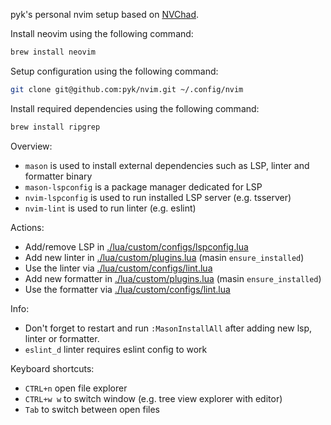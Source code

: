 pyk's personal nvim setup based on [NVChad](https://nvchad.com).

Install neovim using the following command:

```sh
brew install neovim
```

Setup configuration using the following command:

```sh
git clone git@github.com:pyk/nvim.git ~/.config/nvim
```

Install required dependencies using the following command:

```sh
brew install ripgrep
```

Overview:

- `mason` is used to install external dependencies such as LSP, linter and formatter binary
- `mason-lspconfig` is a package manager dedicated for LSP
- `nvim-lspconfig` is used to run installed LSP server (e.g. tsserver)
- `nvim-lint` is used to run linter (e.g. eslint)

Actions:

- Add/remove LSP in [./lua/custom/configs/lspconfig.lua](./lua/custom/configs/lspconfig.lua)
- Add new linter in [./lua/custom/plugins.lua](./lua/custom/plugins.lua) (masin `ensure_installed`)
- Use the linter via [./lua/custom/configs/lint.lua](./lua/custom/configs/lint.lua)
- Add new formatter in [./lua/custom/plugins.lua](./lua/custom/plugins.lua) (masin `ensure_installed`)
- Use the formatter via [./lua/custom/configs/lint.lua](./lua/custom/configs/lint.lua)

Info:

- Don't forget to restart and run `:MasonInstallAll` after adding new lsp, linter or formatter.
- `eslint_d` linter requires eslint config to work

Keyboard shortcuts:

- `CTRL+n` open file explorer
- `CTRL+w w` to switch window (e.g. tree view explorer with editor)
- `Tab` to switch between open files

